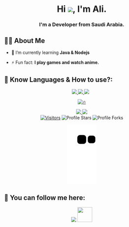 
<h1 align="center">Hi <img src="https://raw.githubusercontent.com/MartinHeinz/MartinHeinz/master/wave.gif" width="30px">, I'm Ali.</h1>
<h3 align="center">I'm a Developer from Saudi Arabia.</h3>

## 🙋‍♂️ About Me


- 🌱 I’m currently learning **Java & Nodejs**

- ⚡ Fun fact: **I play games and watch anime.**

## 🚀 Know Languages & How to use?:

<p align="center"> 
    <a href="https://www.python.org" target="_blank"> <img src="https://img.icons8.com/color/48/000000/java.png"/> </a> 
    <a href="https://www.python.org" target="_blank"> <img src="https://img.icons8.com/color/48/000000/python.png"/> </a> 
    <a style="padding-right:8px;" href="https://nodejs.org" target="_blank"> <img src="https://img.icons8.com/color/48/000000/nodejs.png"/> </a> 
</p>

<p align="center">
    <a href="https://github.com/anuraghazra/github-readme-stats">
        <img title=🔥 src="https://github-readme-streak-stats.herokuapp.com/?user=NitePlays&theme=black-ice&hide_border=true&stroke=0000&background=060A0CD0"/>
    </a>
</p>

<div align="center">
  <a href="https://github.com/NitePlays">
  <img height="180em" src="https://github-readme-stats.vercel.app/api?username=NitePlays&show_icons=true&theme=dracula&include_all_commits=true&count_private=true"/>
  <img height="180em" src="https://github-readme-stats.vercel.app/api/top-langs/?username=NitePlays&layout=compact&langs_count=7&theme=dracula"/>
</div>

<div align="center">
<img src="https://komarev.com/ghpvc/?username=NitePlays&label=Profile%20Views&color=008042&style=flat&label=Visitors" alt="Visitors"></a>
<img src="https://img.shields.io/badge/dynamic/json?&label=Total%20Stars&color=008042&style=flat&style=for-the-badge&query=%24.stars&url=https://api.github-star-counter.workers.dev/user/NitePlays" alt="Profile Stars"></a>
<img src="https://img.shields.io/badge/dynamic/json?&label=Total%20Forks&color=008042&style=flat&style=for-the-badge&query=%24.forks&url=https://api.github-star-counter.workers.dev/user/NitePlays" alt="Profile Forks"></a>
</div>

<div align="center">

  ![Snake animation](https://github.com/rafaballerini/rafaballerini/blob/output/github-contribution-grid-snake.svg)

</div>

## 🌟 You can follow me here:

<div align="center"> 

  <a href="https://www.instagram.com/o4wy" target="_blank"><img src="https://upload.wikimedia.org/wikipedia/commons/thumb/a/a5/Instagram_icon.png/48px-Instagram_icon.png" target="_blank"></a>
  <a href="https://www.discord.com/users/322182857655320576" target="_blank"><img width="48" height="48" src="https://www.svgrepo.com/show/353655/discord-icon.svg" target="_blank"></a>
  

 
</div>

